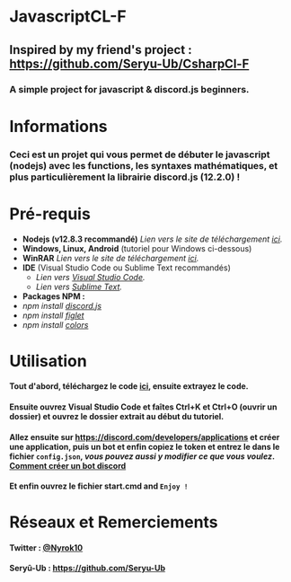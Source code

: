 # JavascriptCL-F
## Inspired by my friend's project : https://github.com/Seryu-Ub/CsharpCl-F
### A simple project for javascript &amp; discord.js beginners.

# Informations
### Ceci est un projet qui vous permet de débuter le javascript (nodejs) avec les functions, les syntaxes mathématiques, et plus particulièrement la librairie discord.js (12.2.0) !

# Pré-requis
* **Nodejs (v12.8.3 recommandé)** *Lien vers le site de téléchargement [ici](https://nodejs.org/en/download/).*
* **Windows, Linux, Android** (tutoriel pour Windows ci-dessous)
* **WinRAR** *Lien vers le site de téléchargement [ici](https://www.win-rar.com/postdownload.html).* 
* **IDE** (Visual Studio Code ou Sublime Text recommandés)
  * *Lien vers [Visual Studio Code](https://code.visualstudio.com/Download).*
  * *Lien vers [Sublime Text](https://www.sublimetext.com/download).*
 * **Packages NPM :**
  * *npm install [discord.js](https://www.npmjs.com/package/discord.js)*
  * *npm install [figlet](https://www.npmjs.com/package/figlet)*
  * *npm install [colors](https://www.npmjs.com/package/colors)*
  
# Utilisation
#### Tout d'abord, téléchargez le code [ici](https://github.com/Nyrok/JavascriptCL-F/archive/master.zip), ensuite extrayez le code.
#### Ensuite ouvrez Visual Studio Code et faîtes Ctrl+K et Ctrl+O (ouvrir un dossier) et ouvrez le dossier extrait au début du tutoriel.
#### Allez ensuite sur https://discord.com/developers/applications et créer une application, puis un bot et enfin copiez le token et entrez le dans le fichier `config.json`, *vous pouvez aussi y modifier ce que vous voulez*. [Comment créer un bot discord](https://youtu.be/lOhfkVCrxG4)
#### Et enfin ouvrez le fichier start.cmd and `Enjoy !`

# Réseaux et Remerciements
#### Twitter : [@Nyrok10](https://twitter.com/Nyrok10)
#### Seryû-Ub : https://github.com/Seryu-Ub
